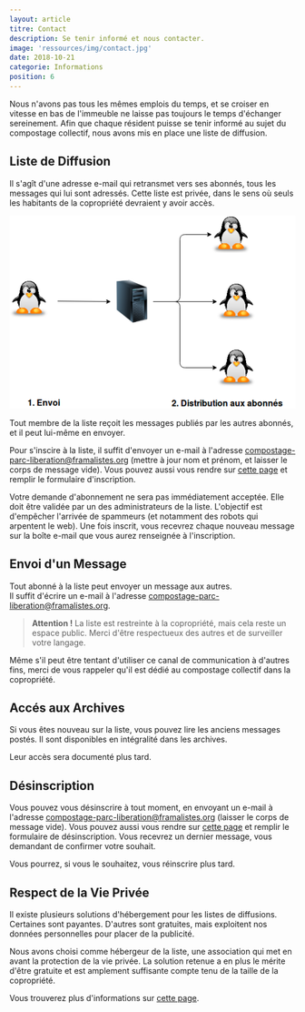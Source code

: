 ```yaml
---
layout: article
titre: Contact
description: Se tenir informé et nous contacter.
image: 'ressources/img/contact.jpg'
date: 2018-10-21
categorie: Informations
position: 6
---
```


Nous n'avons pas tous les mêmes emplois du temps, et se croiser en vitesse en bas de l'immeuble
ne laisse pas toujours le temps d'échanger sereinement. Afin que chaque résident puisse se tenir
informé au sujet du compostage collectif, nous avons mis en place une liste de diffusion.


## Liste de Diffusion

Il s'agît d'une adresse e-mail qui retransmet vers ses abonnés, tous les messages qui lui sont adressés.
Cette liste est privée, dans le sens où seuls les habitants de la copropriété devraient y avoir accès.

<a href="ressources/img/liste-de-diffusion.png">
	<img src="ressources/img/liste-de-diffusion.png" alt="Schéma représentant le fonctionnement d'une liste de diffusion" />
</a>

Tout membre de la liste reçoit les messages publiés par les autres abonnés,
et il peut lui-même en envoyer.

Pour s'inscire à la liste, il suffit d'envoyer un e-mail à l'adresse
<a href="mailto:compostage-parc-liberation@framalistes.org?subject=subscribe%20compostage-parc-liberation%20VotrePrénom%20VotreNom">compostage-parc-liberation@framalistes.org</a> (mettre à jour nom et prénom, et laisser le corps de message vide).
Vous pouvez aussi vous rendre sur [cette page](https://framalistes.org/sympa/subscribe/compostage-parc-liberation)
et remplir le formulaire d'inscription.

Votre demande d'abonnement ne sera pas immédiatement acceptée. Elle doit être validée par un des administrateurs de la liste.
L'objectif est d'empêcher l'arrivée de spammeurs (et notamment des robots qui arpentent le web).
Une fois inscrit, vous recevrez chaque nouveau message sur la boîte e-mail que vous aurez renseignée à l'inscription.


## Envoi d'un Message

Tout abonné à la liste peut envoyer un message aux autres.  
Il suffit d'écrire un e-mail à l'adresse <a href="mailto:compostage-parc-liberation@framalistes.org">compostage-parc-liberation@framalistes.org</a>.

> **Attention !** La liste est restreinte à la copropriété, mais cela reste un espace public.
> Merci d'être respectueux des autres et de surveiller votre langage.

Même s'il peut être tentant d'utiliser ce canal de communication à d'autres fins, merci de vous
rappeler qu'il est dédié au compostage collectif dans la copropriété.


## Accés aux Archives

Si vous êtes nouveau sur la liste, vous pouvez lire les anciens messages postés.
Il sont disponibles en intégralité dans les archives.

Leur accès sera documenté plus tard.


## Désinscription

Vous pouvez vous désinscrire à tout moment, en envoyant un e-mail à l'adresse
<a href="mailto:compostage-parc-liberation@framalistes.org?subject=unsubscribe%20compostage-parc-liberation">compostage-parc-liberation@framalistes.org</a> (laisser le corps de message vide).
Vous pouvez aussi vous rendre sur [cette page](https://framalistes.org/sympa/unsubscribe/compostage-parc-liberation)
et remplir le formulaire de désinscription. Vous recevrez un dernier message, vous demandant de confirmer votre souhait.

Vous pourrez, si vous le souhaitez, vous réinscrire plus tard.


## Respect de la Vie Privée

Il existe plusieurs solutions d'hébergement pour les listes de diffusions.  
Certaines sont payantes. D'autres sont gratuites, mais exploitent nos données personnelles
pour placer de la publicité.

Nous avons choisi comme hébergeur de la liste, une association qui met en avant la protection
de la vie privée. La solution retenue a en plus le mérite d'être gratuite et est amplement suffisante
compte tenu de la taille de la copropriété.

Vous trouverez plus d'informations sur [cette page](https://framablog.org/2016/10/03/framalistes-vos-groups-nont-plus-a-appartenir-a-google/).
